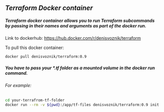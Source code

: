
## _Terraform Docker container_


##### Terraform docker container allows you to run Terraform subcommands by passing in their names and arguments as part of the docker run.

Link to dockerhub:
https://hub.docker.com/r/denisvoznik/terraform

To pull this docker container:
```sh
docker pull denisvoznik/terraform:0.9
```

##### You have to pass your *.tf folder as a mounted volume in the docker run command.

###### For example:


```sh
cd your-terrafrom-tf-folder
docker run --rm -v ${pwd}:/app/tf-files denisvoznik/terraform:0.9 init
```

